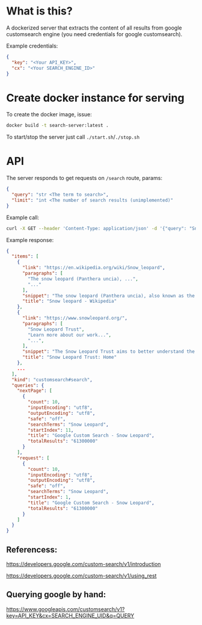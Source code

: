 # What is this?
A dockerized server that extracts the content of all results from google customsearch engine (you need credentials for google customsearch).

Example credentials:
```json
{
  "key": "<Your API_KEY>",
  "cx": "<Your SEARCH_ENGINE_ID>"
}
```

# Create docker instance for serving
To create the docker image, issue:

```bash
docker build -t search-server:latest .
```

To start/stop the server just call `./start.sh`/`./stop.sh`

# API
The server responds to get requests on `/search` route, params:
```json
{
  "query": "str <The term to search>",
  "limit": "int <The number of search results (unimplemented)"
}
```

Example call:
```bash
curl -X GET --header 'Content-Type: application/json' -d '{"query": "Snow Leopard"}' 'localhost:8000/search'
```

Example response:
```json
{
  "items": [
    {
      "link": "https://en.wikipedia.org/wiki/Snow_leopard",
      "paragraphs": [
        "The snow leopard (Panthera uncia), ...",
        "..."
      ],
      "snippet": "The snow leopard (Panthera uncia), also known as the ounce, is a large cat \nnative to the mountain ranges of Central and South Asia. It is listed as Vulnerable \non ...",
      "title": "Snow leopard - Wikipedia"
    },
    {
      "link": "https://www.snowleopard.org/",
      "paragraphs": [
        "Snow Leopard Trust",
        "Learn more about our work...",
        "...",
      ],
      "snippet": "The Snow Leopard Trust aims to better understand the endangered snow \nleopard, and protect the cat in partnership with communities that share its habitat.",
      "title": "Snow Leopard Trust: Home"
    },
    ...
  ],
  "kind": "customsearch#search",
  "queries": {
    "nextPage": [
      {
        "count": 10,
        "inputEncoding": "utf8",
        "outputEncoding": "utf8",
        "safe": "off",
        "searchTerms": "Snow Leopard",
        "startIndex": 11,
        "title": "Google Custom Search - Snow Leopard",
        "totalResults": "61300000"
      }
    ],
    "request": [
      {
        "count": 10,
        "inputEncoding": "utf8",
        "outputEncoding": "utf8",
        "safe": "off",
        "searchTerms": "Snow Leopard",
        "startIndex": 1,
        "title": "Google Custom Search - Snow Leopard",
        "totalResults": "61300000"
      }
    ]
  }
}
```

## Referencess:
https://developers.google.com/custom-search/v1/introduction

https://developers.google.com/custom-search/v1/using_rest

## Querying google by hand:
https://www.googleapis.com/customsearch/v1?key=API_KEY&cx=SEARCH_ENGINE_UID&q=QUERY
